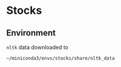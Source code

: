 # Stocks

## Environment

`nltk` data downloaded to
```
~/miniconda3/envs/stocks/share/nltk_data
```
